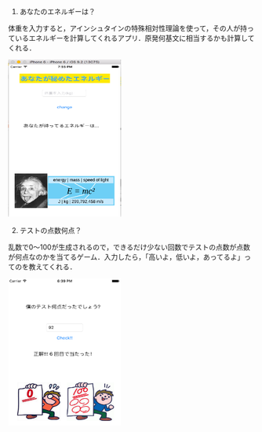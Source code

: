 1. あなたのエネルギーは？

体重を入力すると，アインシュタインの特殊相対性理論を使って，その人が持っているエネルギーを計算してくれるアプリ．原発何基文に相当するかも計算してくれる．


<img src="./img/event/1.png" width="230" height="320" class="photo">


2. テストの点数何点？

乱数で0〜100が生成されるので，できるだけ少ない回数でテストの点数が点数が何点なのかを当てるゲーム．入力したら，「高いよ，低いよ，あってるよ」ってのを教えてくれる．

<img src="./img/event/2.png" width="230" height="300" class="photo">

